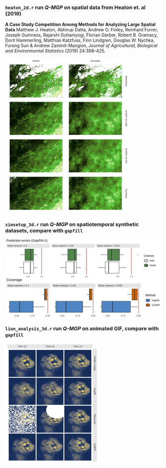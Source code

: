 ### `heaton_2d.r` run *Q-MGP* on spatial data from Heaton et. al (2019)

**A Case Study Competition Among Methods for Analyzing Large Spatial Data**
Matthew J. Heaton, Abhirup Datta, Andrew O. Finley, Reinhard Furrer, Joseph Guinness, Rajarshi Guhaniyogi, Florian Gerber, Robert B. Gramacy, Dorit Hammerling, Matthias Katzfuss, Finn Lindgren, Douglas W. Nychka, Furong Sun & Andrew Zammit-Mangion, *Journal of Agricultural, Biological and Environmental Statistics* (2019) 24:398–425.

<img src="https://raw.githubusercontent.com/mkln/meshgp/master/figures/heaton_results.png" width=400>

### `simsetup_3d.r` run *Q-MGP* on spatiotemporal synthetic datasets, compare with `gapfill`

<img src="https://raw.githubusercontent.com/mkln/meshgp/master/figures/Figure_sim_boxplot2.png" width=600>

### `lion_analysis_3d.r` run *Q-MGP* on animated GIF, compare with `gapfill`

<img src="https://raw.githubusercontent.com/mkln/meshgp/master/figures/Figure_lion.png" width=300>

